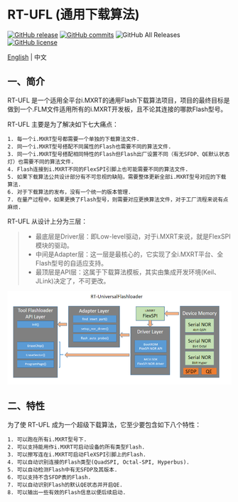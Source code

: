 # RT-UFL (通用下载算法)

[![GitHub release](https://img.shields.io/github/release/JayHeng/RT-UFL.svg)](https://github.com/JayHeng/RT-UFL/releases/latest) [![GitHub commits](https://img.shields.io/github/commits-since/JayHeng/RT-UFL/v0.5.svg)](https://github.com/JayHeng/RT-UFL/compare/v0.5...master) ![GitHub All Releases](https://img.shields.io/github/downloads/JayHeng/RT-UFL/total.svg) [![GitHub license](https://img.shields.io/github/license/JayHeng/RT-UFL.svg)](https://github.com/JayHeng/RT-UFL/blob/master/LICENSE)

[English](./README-en.md) | 中文

## 一、简介

RT-UFL 是一个适用全平台i.MXRT的通用Flash下载算法项目，项目的最终目标是做到一个.FLM文件适用所有的i.MXRT开发板，且不论其连接的哪款Flash型号。

RT-UFL 主要是为了解决如下七大痛点：

```text
1. 每一个i.MXRT型号都需要一个单独的下载算法文件.
2. 同一个i.MXRT型号搭配不同属性的Flash也需要不同的算法文件.
3. 同一个i.MXRT型号搭配相同特性的Flash但Flash出厂设置不同（有无SFDP、QE默认状态灯）也需要不同的算法文件.
4. Flash连接到i.MXRT不同的FlexSPI引脚上也可能需要不同的算法文件.
5. 如果下载算法公共设计部分有不可忽视的缺陷，需要整体更新全部i.MXRT型号对应的下载算法.
6. 对于下载算法的发布，没有一个统一的版本管理.
7. 在量产过程中，如果更换了Flash型号，则需要对应更换算法文件，对于工厂流程来说有点麻烦.
```

RT-UFL 从设计上分为三层：

> * 最底层是Driver层：即Low-level驱动，对于i.MXRT来说，就是FlexSPI模块的驱动。
> * 中间是Adapter层：这一层是最核心的，它实现了全i.MXRT平台、全Flash型号的自适应支持。
> * 最顶层是API层：这属于下载算法模板，其实由集成开发环境(Keil、JLink)决定了，不可更改。

![](doc/RT-UniversalFlashloader_Arch.PNG)

## 二、特性

为了使 RT-UFL 成为一个超级下载算法，它至少要包含如下八个特性：

```text
1. 可以跑在所有i.MXRT型号下.
2. 可以支持能用作i.MXRT可启动设备的所有类型Flash.
3. 可以擦写连在i.MXRT可启动FleXSPI引脚上的Flash.
4. 可以自动识别连接的Flash类型(QuadSPI, Octal-SPI, Hyperbus).
5. 可以自动检测Flash中有无SFDP及其版本.
6. 可以支持不含SFDP表的Flash.
7. 可以自动识别Flash的默认QE状态并开启QE.
8. 可以输出一些有效的Flash信息以便后续启动.
```


